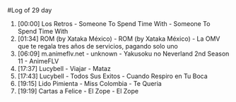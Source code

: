 #Log of 29 day

1. [00:00] Los Retros - Someone To Spend Time With - Someone To Spend Time With
1. [01:34] ROM (by Xataka México) - ROM (by Xataka México) - La OMV que te regala tres años de servicios, pagando solo uno
1. [06:09] m.animeflv.net - unknown - Yakusoku no Neverland 2nd Season 11 - AnimeFLV
1. [17:37] Lucybell - Viajar - Mataz
1. [17:43] Lucybell - Todos Sus Exitos - Cuando Respiro en Tu Boca
1. [19:15] Lido Pimienta - Miss Colombia - Te Queria
1. [19:19] Cartas a Felice - El Zope - El Zope
